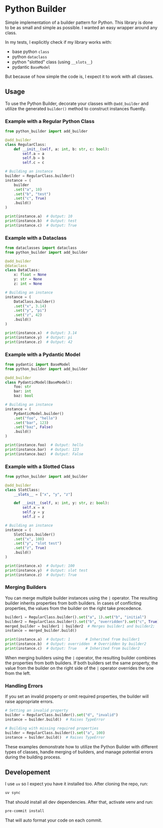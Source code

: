 # Python Builder

Simple implementation of a builder pattern for Python.
This library is done to be as small and simple as possible.
I wanted an easy wrapper around any class.

In my tests, I explicitly check if my library works with:

- base python `class`
- python `dataclass`
- python "slotted" class (using `__slots__`)
- pydantic `BaseModel`

But because of how simple the code is, I expect it to work with all classes.

## Usage

To use the Python Builder, decorate your classes with `@add_builder` and utilize the generated `builder()` method to construct instances fluently.

### Example with a Regular Python Class

```python
from python_builder import add_builder

@add_builder
class RegularClass:
    def __init__(self, a: int, b: str, c: bool):
        self.a = a
        self.b = b
        self.c = c

# Building an instance
builder = RegularClass.builder()
instance = (
    builder
    .set("a", 10)
    .set("b", "test")
    .set("c", True)
    .build()
)

print(instance.a)  # Output: 10
print(instance.b)  # Output: test
print(instance.c)  # Output: True
```

### Example with a Dataclass

```python
from dataclasses import dataclass
from python_builder import add_builder

@add_builder
@dataclass
class DataClass:
    x: float = None
    y: str = None
    z: int = None

# Building an instance
instance = (
    DataClass.builder()
    .set("x", 3.14)
    .set("y", "pi")
    .set("z", 42)
    .build()
)

print(instance.x)  # Output: 3.14
print(instance.y)  # Output: pi
print(instance.z)  # Output: 42
```

### Example with a Pydantic Model

```python
from pydantic import BaseModel
from python_builder import add_builder

@add_builder
class PydanticModel(BaseModel):
    foo: str
    bar: int
    baz: bool

# Building an instance
instance = (
    PydanticModel.builder()
    .set("foo", "hello")
    .set("bar", 123)
    .set("baz", False)
    .build()
)

print(instance.foo)  # Output: hello
print(instance.bar)  # Output: 123
print(instance.baz)  # Output: False
```

### Example with a Slotted Class

```python
from python_builder import add_builder

@add_builder
class SlotClass:
    __slots__ = ["x", "y", "z"]

    def __init__(self, x: int, y: str, z: bool):
        self.x = x
        self.y = y
        self.z = z

# Building an instance
instance = (
    SlotClass.builder()
    .set("x", 100)
    .set("y", "slot test")
    .set("z", True)
    .build()
)

print(instance.x)  # Output: 100
print(instance.y)  # Output: slot test
print(instance.z)  # Output: True
```

### Merging Builders

You can merge multiple builder instances using the `|` operator. The resulting builder inherits properties from both builders. In cases of conflicting properties, the values from the builder on the right take precedence.

```python
builder1 = RegularClass.builder().set("a", 1).set("b", "initial")
builder2 = RegularClass.builder().set("b", "overridden").set("c", True)
merged_builder = builder1 | builder2  # Merges builder1 and builder2; 'b' from builder2 takes precedence
instance = merged_builder.build()

print(instance.a)  # Output: 1       # Inherited from builder1
print(instance.b)  # Output: overridden  # Overridden by builder2
print(instance.c)  # Output: True    # Inherited from builder2
```

When merging builders using the `|` operator, the resulting builder combines the properties from both builders. If both builders set the same property, the value from the builder on the right side of the `|` operator overrides the one from the left.

### Handling Errors

If you set an invalid property or omit required properties, the builder will raise appropriate errors.

```python
# Setting an invalid property
builder = RegularClass.builder().set("d", "invalid")
instance = builder.build()  # Raises TypeError

# Building with missing required properties
builder = RegularClass.builder().set("a", 100)
instance = builder.build()  # Raises TypeError
```

These examples demonstrate how to utilize the Python Builder with different types of classes, handle merging of builders, and manage potential errors during the building process.

## Developement

I use `uv` so I expect you have it installed too. After cloning the repo, run:

```bash
uv sync
```

That should install all dev dependencies. After that, activate venv and run:

```bash
pre-commit install
```

That will auto format your code on each commit.
